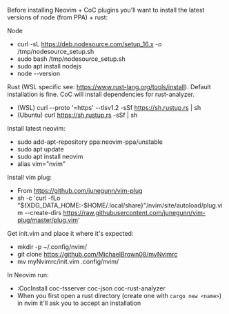 Before installing Neovim + CoC plugins you'll want to install the latest versions of node (from PPA) + rust:

Node
* curl -sL https://deb.nodesource.com/setup_16.x -o /tmp/nodesource_setup.sh
* sudo bash /tmp/nodesource_setup.sh
* sudo apt install nodejs
* node --version

Rust (WSL specific see: https://www.rust-lang.org/tools/install).
Default installation is fine. CoC will install dependencies for rust-analyzer.
* (WSL) curl --proto '=https' --tlsv1.2 -sSf https://sh.rustup.rs | sh
* (Ubuntu) curl https://sh.rustup.rs -sSf | sh

Install latest neovim:
* sudo add-apt-repository ppa:neovim-ppa/unstable
* sudo apt update
* sudo apt install neovim
* alias vim="nvim"
 
Install vim plug:
* From https://github.com/junegunn/vim-plug
* sh -c 'curl -fLo "${XDG_DATA_HOME:-$HOME/.local/share}"/nvim/site/autoload/plug.vim --create-dirs https://raw.githubusercontent.com/junegunn/vim-plug/master/plug.vim'

Get init.vim and place it where it's expected:
* mkdir -p ~/.config/nvim/
* git clone https://github.com/MichaelBrown08/myNvimrc
* mv myNvimrc/init.vim .config/nvim/

In Neovim run:
* :CocInstall coc-tsserver coc-json coc-rust-analyzer
* When you first open a rust directory (create one with `cargo new <name>`) in nvim it'll ask you to accept an installation
